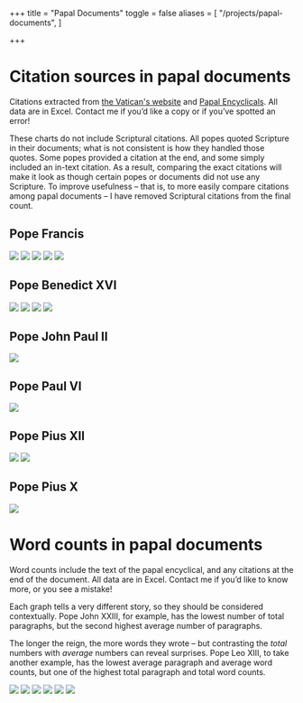 +++
title = "Papal Documents"
toggle = false
aliases = [
    "/projects/papal-documents",
]

+++

# Citation sources in papal documents

Citations extracted from [the Vatican's website](http://w2.vatican.va/content/vatican/en.html) and [Papal Encyclicals](http://www.papalencyclicals.net/). All data are in Excel. Contact me if you’d like a copy or if you’ve spotted an error!

These charts do not include Scriptural citations. All popes quoted Scripture in their documents; what is not consistent is how they handled those quotes. Some popes provided a citation at the end, and some simply included an in-text citation. As a result, comparing the exact citations will make it look as though certain popes or documents did not use any Scripture. To improve usefulness – that is, to more easily compare citations among papal documents – I have removed Scriptural citations from the final count. 

## Pope Francis 

![](/uploads/pf-qa.png)
![](/uploads/pf-cvwithout-2.png)
![](/uploads/pf-gewithout.png)
![](/uploads/pf-lfwithout.png)
![](/uploads/pf-lswithout-1.png)

## Pope Benedict XVI

![](/uploads/b16-civwithout.png)
![](/uploads/b16-dcewithout.png)
![](/uploads/b16-scwithout-1.png)
![](/uploads/b16-sswithout-1.png)

## Pope John Paul II 

![](/uploads/jpii-fcwithout.png)

## Pope Paul VI 

![](/uploads/pvi-enwithout.png)

## Pope Pius XII 

![](/uploads/p12-mnwithout-1.png)
![](/uploads/p12-svwithout.png)

## Pope Pius X 

![](/uploads/p10-hawithout-1.png)

# Word counts in papal documents

Word counts include the text of the papal encyclical, and any citations at the end of the document. All data are in Excel. Contact me if you’d like to know more, or you see a mistake!

Each graph tells a very different story, so they should be considered contextually. Pope John XXIII, for example, has the lowest number of total paragraphs, but the second highest average number of paragraphs.

The longer the reign, the more words they wrote – but contrasting the _total_ numbers with _average_ numbers can reveal surprises. Pope Leo XIII, to take another example, has the lowest average paragraph and average word counts, but one of the highest total paragraph and total word counts.

![](/uploads/word-counts/total-word-count-by-year.png)
![](/uploads/word-counts/average-words-per-paragraph.png)
![](/uploads/word-counts/total-word-count.png)
![](/uploads/word-counts/total-paragraph-count.png)
![](/uploads/word-counts/average-word-count.png)
![](/uploads/word-counts/average-paragraph-count.png)
